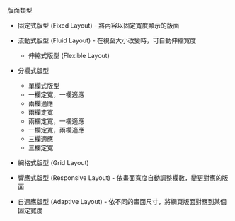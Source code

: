 版面類型
- 固定式版型 (Fixed Layout) - 將內容以固定寬度顯示的版面
- 流動式版型 (Fluid Layout) - 在視窗大小改變時，可自動伸縮寬度
	- 伸縮式版型 (Flexible Layout)
- 分欄式版型

	- 單欄式版型
	- 一欄定寬，一欄適應
	- 兩欄適應
	- 兩欄定寬
	- 兩欄定寬，一欄適應
	- 一欄定寬，兩欄適應
	- 三欄適應
	- 三欄定寬
- 網格式版型 (Grid Layout)
- 響應式版型 (Responsive Layout) - 依畫面寬度自動調整欄數，變更對應的版面
- 自適應版型 (Adaptive Layout) - 依不同的畫面尺寸，將網頁版面對應到某個固定寬度